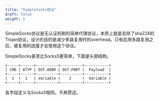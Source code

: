 ```yaml
---
title: "SimpleSocks协议"
draft: false
weight: 5
---
```


SimpleSocks协议是无认证机制的简单代理协议，本质上就是去除了sha224的Trojan协议，设计的目的是减少多路复用时的overhead。只有启用多路复用之后，被复用的连接才会使用这个协议。

SimpleSocks甚至比Socks5更简单，下面是头部结构。

```
+-----+------+----------+----------+-----------+
| CMD | ATYP | DST.ADDR | DST.PORT |  Payload  |
+-----+------+----------+----------+-----------+
|  1  |  1   | Variable |    2     |  Variable |
+-----+------+----------+----------+-----------+
```

各字段定义与Socks5相同，不再赘述。

